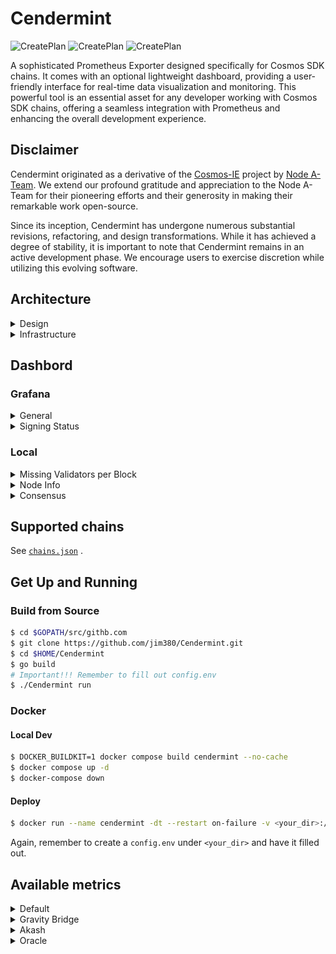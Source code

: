 # Cendermint

![CreatePlan](https://img.shields.io/badge/release-v0.1.0-red) ![CreatePlan](https://img.shields.io/badge/go-1.15%2B-blue) ![CreatePlan](https://img.shields.io/badge/license-Apache--2.0-green)

A sophisticated Prometheus Exporter designed specifically for Cosmos SDK chains. It comes with an optional lightweight dashboard, providing a user-friendly interface for real-time data visualization and monitoring. This powerful tool is an essential asset for any developer working with Cosmos SDK chains, offering a seamless integration with Prometheus and enhancing the overall development experience.

## Disclaimer

Cendermint originated as a derivative of the [Cosmos-IE](https://github.com/node-a-team/Cosmos-IE) project by [Node A-Team](https://github.com/node-a-team). We extend our profound gratitude and appreciation to the Node A-Team for their pioneering efforts and their generosity in making their remarkable work open-source.

Since its inception, Cendermint has undergone numerous substantial revisions, refactoring, and design transformations. While it has achieved a degree of stability, it is important to note that Cendermint remains in an active development phase. We encourage users to exercise discretion while utilizing this evolving software.

## Architecture

<details>

<summary>Design</summary>

![architecture](assets/design.png)

</details>

<details>

<summary>Infrastructure</summary>

![architecture](assets/arch.png)

</details>

## Dashbord

### Grafana

<details close>

<summary>General</summary>

![dashboard](assets/cendermint.png)

</details>

<details close>

<summary>Signing Status</summary>

https://user-images.githubusercontent.com/31609693/200193555-2e5f6bc4-ecf4-4332-9999-a8db61b4fcda.mov

</details>

### Local

<details>

<summary>Missing Validators per Block</summary>

https://github.com/jim380/Cendermint/assets/31609693/1df264df-9c54-4a60-b3f0-5c9d0e98aa3c

</details>

<details>

<summary>Node Info</summary>

![consensus](assets/node.jpg)

</details>

<details>

<summary>Consensus</summary>

![consensus](assets/consensus.jpg)

</details>

## Supported chains

See [`chains.json`](/chains.json) .

</details>

## Get Up and Running

### Build from Source

```bash
$ cd $GOPATH/src/githb.com
$ git clone https://github.com/jim380/Cendermint.git
$ cd $HOME/Cendermint
$ go build
# Important!!! Remember to fill out config.env
$ ./Cendermint run
```

### Docker

#### Local Dev

```bash
$ DOCKER_BUILDKIT=1 docker compose build cendermint --no-cache
$ docker compose up -d
$ docker-compose down
```

#### Deploy

```bash
$ docker run --name cendermint -dt --restart on-failure -v <your_dir>:/root --net="host" --env-file ./config.env ghcr.io/jim380/cendermint:<tag> Cendermint run && docker logs cendermint -f --since 1m
```

Again, remember to create a `config.env` under `<your_dir>` and have it filled out.

## Available metrics

<details>

<summary>Default</summary>

| Name                                                | Type    |
| --------------------------------------------------- | ------- |
| `cendermint_chain_blockHeight`                      | Gauge   |
| `cendermint_chain_block_interval`                   | Gauge   |
| `cendermint_staking_bonded_ratio`                   | Gauge   |
| `cendermint_staking_bonded_tokens`                  | Gauge   |
| `cendermint_staking_not_bonded_tokens`              | Gauge   |
| `cendermint_staking_total_supply`                   | Gauge   |
| `cendermint_slashing_downtime_jail_duration`        | Gauge   |
| `cendermint_slashing_min_signed_per_window`         | Gauge   |
| `cendermint_slashing_signed_blocks_window`          | Gauge   |
| `cendermint_slashing_slash_fraction_double_sign`    | Gauge   |
| `cendermint_slashing_slash_fraction_downtime`       | Gauge   |
| `cendermint_slashing_start_Height`                  | Gauge   |
| `cendermint_slashing_index_offset`                  | Gauge   |
| `cendermint_slashing_jailed_until`                  | Gauge   |
| `cendermint_slashing_tombstoned`                    | Gauge   |
| `cendermint_slashing_missed_blocks_counter`         | Gauge   |
| `cendermint_minting_actual_inflation`               | Gauge   |
| `cendermint_minting_inflation`                      | Gauge   |
| `cendermint_gov_total_proposal_count`               | Gauge   |
| `cendermint_gov_voting_proposal_count`              | Gauge   |
| `cendermint_gov_voting_proposal_voted_count`        | Gauge   |
| `cendermint_gov_voting_proposal_did_not_vote_count` | Gauge   |
| `cendermint_validator_voting_power`                 | Gauge   |
| `cendermint_validator_min_self_delegation`          | Gauge   |
| `cendermint_validator_jail_status`                  | Gauge   |
| `cendermint_validator_delegation_shares`            | Gauge   |
| `cendermint_validator_delegation_ratio`             | Gauge   |
| `cendermint_validator_commission_rate`              | Gauge   |
| `cendermint_validator_commission_max_rate`          | Gauge   |
| `cendermint_validator_commission_max_change_rate`   | Gauge   |
| `cendermint_validator_precommit_status`             | Gauge   |
| `cendermint_validator_proposer_status`              | Gauge   |
| `cendermint_validator_last_signed_height`           | Gauge   |
| `cendermint_validator_miss_count`                   | Gauge   |
| `cendermint_validator_miss_consecutive`             | Gauge   |
| `cendermint_validator_miss_threshold`               | Gauge   |
| `cendermint_upgrade_planned`                        | Gauge   |
| `cendermint_ibc_channels_total`                     | Gauge   |
| `cendermint_ibc_channels_open`                      | Gauge   |
| `cendermint_ibc_connections_total`                  | Gauge   |
| `cendermint_ibc_connections_open`                   | Gauge   |
| `cendermint_labels_node_info`                       | Counter |
| `cendermint_labels_addr`                            | Counter |
| `cendermint_labels_upgrade`                         | Counter |
| `cendermint_tx_tps`                                 | Gauge   |
| `cendermint_tx_gas_wanted_total`                    | Gauge   |
| `cendermint_tx_gas_used_total`                      | Gauge   |
| `cendermint_tx_events_total`                        | Gauge   |
| `cendermint_tx_delegate_total`                      | Gauge   |
| `cendermint_tx_message_total`                       | Gauge   |
| `cendermint_tx_transfer_total`                      | Gauge   |
| `cendermint_tx_unbond_total`                        | Gauge   |
| `cendermint_tx_withdraw_rewards_total`              | Gauge   |
| `cendermint_tx_create_validator_total`              | Gauge   |
| `cendermint_tx_redelegate_total`                    | Gauge   |
| `cendermint_tx_proposal_vote_total`                 | Gauge   |
| `cendermint_tx_ibc_fungible_token_packet_total`     | Gauge   |
| `cendermint_tx_ibc_transfer_total`                  | Gauge   |
| `cendermint_tx_ibc_update_client_total`             | Gauge   |
| `cendermint_tx_ibc_ack_packet_total`                | Gauge   |
| `cendermint_tx_ibc_send_packet_total`               | Gauge   |
| `cendermint_tx_ibc_recv_packet_total`               | Gauge   |
| `cendermint_tx_ibc_timeout_total`                   | Gauge   |
| `cendermint_tx_ibc__timeout_packet_total`           | Gauge   |
| `cendermint_tx_ibc_denom_trace_total`               | Gauge   |
| `cendermint_tx_swap_swap_within_batch_total`        | Gauge   |
| `cendermint_tx_swap_withdraw_within_batch_total`    | Gauge   |
| `cendermint_tx_swap_deposit_within_batch_total`     | Gauge   |
| `cendermint_tx_others_total`                        | Gauge   |

</details>

<details>

<summary>Gravity Bridge</summary>

| Name                                            | Type  |
| ----------------------------------------------- | ----- |
| `cendermint_gravity_signed_valsets_window`      | Gauge |
| `cendermint_gravity_signed_batches_window`      | Gauge |
| `cendermint_gravity_target_batch_timeout`       | Gauge |
| `cendermint_gravity_slash_fraction_valset`      | Gauge |
| `cendermint_gravity_slash_fraction_batch`       | Gauge |
| `cendermint_gravity_slash_fraction_bad_eth_sig` | Gauge |
| `cendermint_gravity_valset_reward_amount`       | Gauge |
| `cendermint_gravity_bridge_active`              | Gauge |
| `cendermint_gravity_valset_count`               | Gauge |
| `cendermint_gravity_valset_active`              | Gauge |
| `cendermint_gravity_event_nonce`                | Gauge |
| `cendermint_gravity_erc20_price`                | Gauge |
| `cendermint_gravity_batch_fees`                 | Gauge |
| `cendermint_gravity_batches_fees`               | Gauge |
| `cendermint_gravity_bridge_fees`                | Gauge |

</details>

<details>

<summary>Akash</summary>

| Name                                  | Type  |
| ------------------------------------- | ----- |
| `cendermint_akash_total_deployments`  | Gauge |
| `cendermint_akash_active_deployments` | Gauge |
| `cendermint_akash_closed_deployments` | Gauge |

</details>

<details>

<summary>Oracle</summary>

| Name                                                | Type  |
| --------------------------------------------------- | ----- |
| `cendermint_oracle_validator_missed_blocks_counter` | Gauge |
| `cendermint_oracle_validator_prevote_submit_height` | Gauge |
| `cendermint_oracle_validator_vote_module_votes`     | Gauge |

</details>
